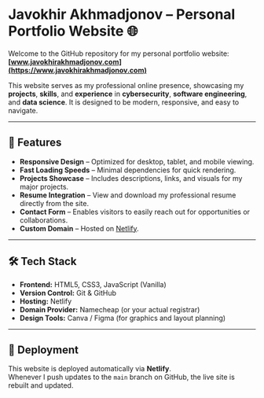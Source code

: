# Javokhir Akhmadjonov – Personal Portfolio Website 🌐

Welcome to the GitHub repository for my personal portfolio website:  
**[www.javokhirakhmadjonov.com](https://www.javokhirakhmadjonov.com)**  

This website serves as my professional online presence, showcasing my **projects**, **skills**, and **experience** in **cybersecurity**, **software engineering**, and **data science**. It is designed to be modern, responsive, and easy to navigate.

---

## 📌 Features
- **Responsive Design** – Optimized for desktop, tablet, and mobile viewing.
- **Fast Loading Speeds** – Minimal dependencies for quick rendering.
- **Projects Showcase** – Includes descriptions, links, and visuals for my major projects.
- **Resume Integration** – View and download my professional resume directly from the site.
- **Contact Form** – Enables visitors to easily reach out for opportunities or collaborations.
- **Custom Domain** – Hosted on [Netlify](https://www.netlify.com/).

---

## 🛠️ Tech Stack
- **Frontend:** HTML5, CSS3, JavaScript (Vanilla)
- **Version Control:** Git & GitHub
- **Hosting:** Netlify
- **Domain Provider:** Namecheap (or your actual registrar)
- **Design Tools:** Canva / Figma (for graphics and layout planning)

---

## 🚀 Deployment
This website is deployed automatically via **Netlify**.  
Whenever I push updates to the `main` branch on GitHub, the live site is rebuilt and updated.
